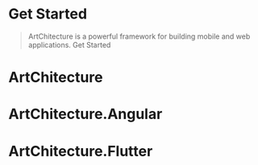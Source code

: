 # Get Started

> ArtChitecture is a powerful framework for building mobile and web applications.
> Get Started

# ArtChitecture

# ArtChitecture.Angular

# ArtChitecture.Flutter